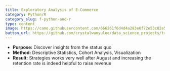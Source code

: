 ```yaml
---
title: Exploratory Analysis of E-Commerce
category: Python/R
category_slug: f-python-and-r
type: content
image: https://camo.githubusercontent.com/666261f6d4d4a283e6f72e53c82e50f763ede020be40ed74d1a0e98ceb81ff26/68747470733a2f2f696d616765732e756e73706c6173682e636f6d2f70686f746f2d313535333438343737312d3337316136303562303630623f69786c69623d72622d312e322e3126697869643d65794a6863484266615751694f6a45794d446439266175746f3d666f726d6174266669743d63726f7026773d3133353026713d3830
button_url: https://github.com/crystalwanyulee/data_science_projects/tree/master/projects/online%20retail/exploratory
---
```


* **Purpose:** Discover insights from the status quo
* **Method:** Descriptive Statistics, Cohort Analysis, Visualization
* **Result:** Strategies works very well after August and increasing the retention rate is indeed helpful to raise revenue

